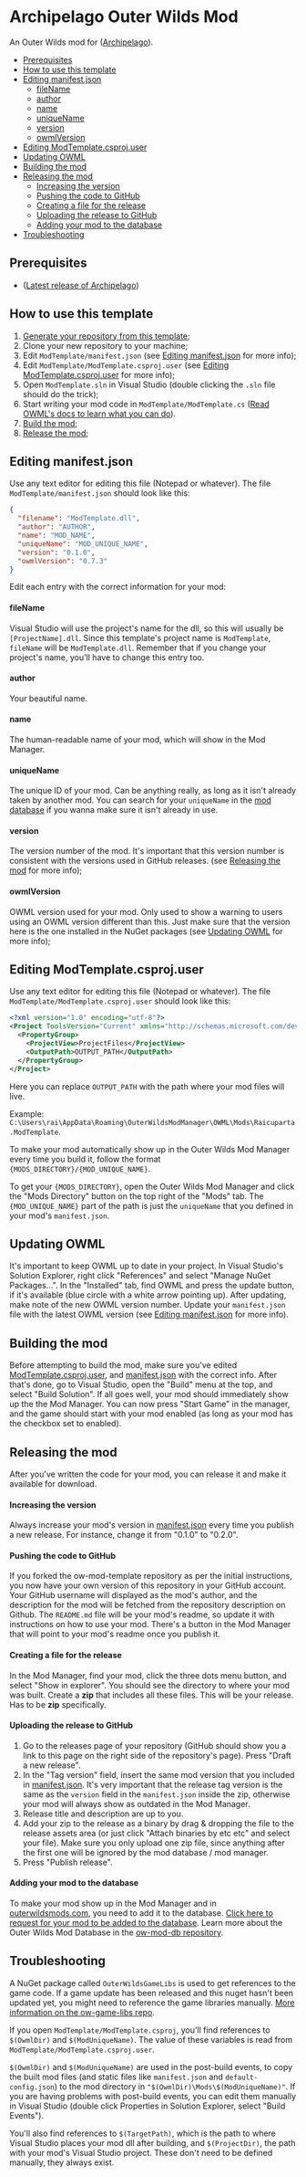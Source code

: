 # Archipelago Outer Wilds Mod

An Outer Wilds mod for ([Archipelago](https://archipelago.gg)).

<!-- TOC -->

- [Prerequisites](#prerequisites)
- [How to use this template](#how-to-use-this-template)
- [Editing manifest.json](#editing-manifestjson)
  - [fileName](#filename)
  - [author](#author)
  - [name](#name)
  - [uniqueName](#uniquename)
  - [version](#version)
  - [owmlVersion](#owmlversion)
- [Editing ModTemplate.csproj.user](#editing-modtemplatecsprojuser)
- [Updating OWML](#updating-owml)
- [Building the mod](#building-the-mod)
- [Releasing the mod](#releasing-the-mod)
  - [Increasing the version](#increasing-the-version)
  - [Pushing the code to GitHub](#pushing-the-code-to-github)
  - [Creating a file for the release](#creating-a-file-for-the-release)
  - [Uploading the release to GitHub](#uploading-the-release-to-github)
  - [Adding your mod to the database](#adding-your-mod-to-the-database)
- [Troubleshooting](#troubleshooting)

<!-- /TOC -->

## Prerequisites

- ([Latest release of Archipelago](https://github.com/ArchipelagoMW/Archipelago/releases/latest))

## How to use this template

1. [Generate your repository from this template](https://github.com/Raicuparta/ow-mod-template/generate);
2. Clone your new repository to your machine;
3. Edit `ModTemplate/manifest.json` (see [Editing manifest.json](#editing-manifestjson) for more info);
4. Edit `ModTemplate/ModTemplate.csproj.user` (see [Editing ModTemplate.csproj.user](#editing-modtemplatecsprojuser) for more info);
5. Open `ModTemplate.sln` in Visual Studio (double clicking the `.sln` file should do the trick);
6. Start writing your mod code in `ModTemplate/ModTemplate.cs` ([Read OWML's docs to learn what you can do](https://github.com/amazingalek/owml/wiki/For-modders)).
7. [Build the mod](#building-the-mod);
8. [Release the mod](#releasing-the-mod);

## Editing manifest.json

Use any text editor for editing this file (Notepad or whatever). The file `ModTemplate/manifest.json` should look like this:

```json
{
  "filename": "ModTemplate.dll",
  "author": "AUTHOR",
  "name": "MOD_NAME",
  "uniqueName": "MOD_UNIQUE_NAME",
  "version": "0.1.0",
  "owmlVersion": "0.7.3"
}
```

Edit each entry with the correct information for your mod:

#### fileName

Visual Studio will use the project's name for the dll, so this will usually be `[ProjectName].dll`. Since this template's project name is `ModTemplate`, `fileName` will be `ModTemplate.dll`. Remember that if you change your project's name, you'll have to change this entry too.

#### author

Your beautiful name.

#### name

The human-readable name of your mod, which will show in the Mod Manager.

#### uniqueName

The unique ID of your mod. Can be anything really, as long as it isn't already taken by another mod. You can search for your `uniqueName` in the [mod database](https://raw.githubusercontent.com/Raicuparta/ow-mod-db/master/database.json) if you wanna make sure it isn't already in use.

#### version

The version number of the mod. It's important that this version number is consistent with the versions used in GitHub releases. (see [Releasing the mod](#releasing-the-mod) for more info);

#### owmlVersion

OWML version used for your mod. Only used to show a warning to users using an OWML version different than this. Just make sure that the version here is the one installed in the NuGet packages (see [Updating OWML](#updating-owml) for more info);


## Editing ModTemplate.csproj.user

Use any text editor for editing this file (Notepad or whatever). The file `ModTemplate/ModTemplate.csproj.user` should look like this:

```xml
<?xml version="1.0" encoding="utf-8"?>
<Project ToolsVersion="Current" xmlns="http://schemas.microsoft.com/developer/msbuild/2003">
  <PropertyGroup>
    <ProjectView>ProjectFiles</ProjectView>
    <OutputPath>OUTPUT_PATH</OutputPath>
  </PropertyGroup>
</Project>
```

Here you can replace `OUTPUT_PATH` with the path where your mod files will live.

Example: `C:\Users\rai\AppData\Roaming\OuterWildsModManager\OWML\Mods\Raicuparta.ModTemplate`.

To make your mod automatically show up in the Outer Wilds Mod Manager every time you build it, follow the format `{MODS_DIRECTORY}/{MOD_UNIQUE_NAME}`.

To get your `{MODS_DIRECTORY}`, open the Outer Wilds Mod Manager and click the "Mods Directory" button on the top right of the "Mods" tab. The `{MOD_UNIQUE_NAME}` part of the path is just the `uniqueName` that you defined in your mod's `manifest.json`.

## Updating OWML

It's important to keep OWML up to date in your project. In Visual Studio's Solution Explorer, right click "References" and select "Manage NuGet Packages...". In the "Installed" tab, find OWML and press the update button, if it's available (blue circle with a white arrow pointing up). After updating, make note of the new OWML version number. Update your `manifest.json` file with the latest OWML version (see [Editing manifest.json](#editing-manifestjson) for more info).

## Building the mod

Before attempting to build the mod, make sure you've edited [ModTemplate.csproj.user](#editing-modtemplatecsprojuser), and [manifest.json](#editing-manifestjson) with the correct info. After that's done, go to Visual Studio, open the "Build" menu at the top, and select "Build Solution". If all goes well, your mod should immediately show up the the Mod Manager. You can now press "Start Game" in the manager, and the game should start with your mod enabled (as long as your mod has the checkbox set to enabled).

## Releasing the mod

After you've written the code for your mod, you can release it and make it available for download.

#### Increasing the version

Always increase your mod's version in [manifest.json](#editing-manifestjson) every time you publish a new release. For instance, change it from "0.1.0" to "0.2.0".

#### Pushing the code to GitHub

If you forked the ow-mod-template repository as per the initial instructions, you now have your own version of this repository in your GitHub account. Your GitHub username will displayed as the mod's author, and the description for the mod will be fetched from the repository description on Github. The `README.md` file will be your mod's readme, so update it with instructions on how to use your mod. There's a button in the Mod Manager that will point to your mod's readme once you publish it.

#### Creating a file for the release

In the Mod Manager, find your mod, click the three dots menu button, and select "Show in explorer". You should see the directory to where your mod was built. Create a **zip** that includes all these files. This will be your release. Has to be **zip** specifically.

#### Uploading the release to GitHub

1. Go to the releases page of your repository (GitHub should show you a link to this page on the right side of the repository's page). Press "Draft a new release".
2. In the "Tag version" field, insert the same mod version that you included in [manifest.json](#editing-manifestjson). It's very important that the release tag version is the same as the `version` field in the `manifest.json` inside the zip, otherwise your mod will always show as outdated in the Mod Manager.
3. Release title and description are up to you.
4. Add your zip to the release as a binary by drag & dropping the file to the release assets area (or just click "Attach binaries by etc etc" and select your file). Make sure you only upload one zip file, since anything after the first one will be ignored by the mod database / mod manager.
5. Press "Publish release".

#### Adding your mod to the database

To make your mod show up in the Mod Manager and in [outerwildsmods.com](https://outerwildsmods.com), you need to add it to the database. [Click here to request for your mod to be added to the database](https://github.com/Raicuparta/ow-mod-db/issues/new?assignees=Raicuparta&labels=add-mod&template=add-mod.yml&title=%5BYour+mod+name+here%5D). Learn more about the Outer Wilds Mod Database in the [ow-mod-db repository](https://github.com/Raicuparta/ow-mod-db).

## Troubleshooting

A NuGet package called `OuterWildsGameLibs` is used to get references to the game code. If a game update has been released and this nuget hasn't been updated yet, you might need to reference the game libraries manually. [More information on the ow-game-libs repo](https://github.com/Raicuparta/ow-game-libs).

If you open `ModTemplate/ModTemplate.csproj`, you'll find references to `$(OwmlDir)` and `$(ModUniqueName)`. The value of these variables is read from `ModTemplate/ModTemplate.csproj.user`.

`$(OwmlDir)` and `$(ModUniqueName)` are used in the post-build events, to copy the built mod files (and static files like `manifest.json` and `default-config.json`) to the mod directory in `"$(OwmlDir)\Mods\$(ModUniqueName)"`. If you are having problems with post-build events, you can edit them manually in Visual Studio (double click Properties in Solution Explorer, select "Build Events").

You'll also find references to `$(TargetPath)`, which is the path to where Visual Studio places your mod dll after building, and `$(ProjectDir)`, the path with your mod's Visual Studio project. These don't need to be defined manually, they always exist.
